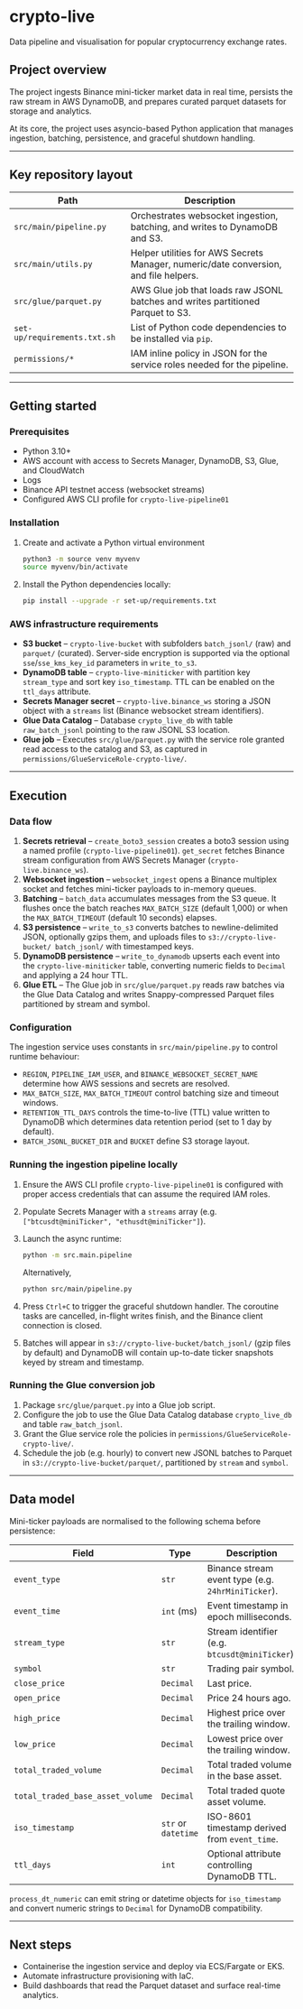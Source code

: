 # crypto-live
Data pipeline and visualisation for popular cryptocurrency exchange rates.

## Project overview

The project ingests Binance mini-ticker market data in real time, persists the
raw stream in AWS DynamoDB, and prepares curated parquet datasets for storage and analytics. 

At its core, the project uses asyncio-based Python application that manages ingestion, batching, persistence, and graceful shutdown handling.

---

<!-- TODO: Add an architecture diagram that shows the flow between Binance, the
pipeline container, DynamoDB, S3, Glue, and the visualisation layer. -->

## Key repository layout

| Path | Description |
| --- | --- |
| `src/main/pipeline.py` | Orchestrates websocket ingestion, batching, and writes to DynamoDB and S3. |
| `src/main/utils.py` | Helper utilities for AWS Secrets Manager, numeric/date conversion, and file helpers. |
| `src/glue/parquet.py` | AWS Glue job that loads raw JSONL batches and writes partitioned Parquet to S3. |
| `set-up/requirements.txt.sh` | List of Python code  dependencies to be installed via `pip`. |
| `permissions/*` | IAM inline policy in JSON for the service roles needed for the pipeline. |

---

<!-- TODO: Replace `set-up/makefile.sh` with a safer example that uses
placeholder credentials and clarify how to manage secrets securely. -->

## Getting started

### Prerequisites

- Python 3.10+
- AWS account with access to Secrets Manager, DynamoDB, S3, Glue, and CloudWatch
- Logs
- Binance API testnet access (websocket streams)
- Configured AWS CLI profile for `crypto-live-pipeline01`

### Installation

1. Create and activate a Python virtual environment

	```bash
	python3 -m source venv myvenv
	source myvenv/bin/activate
	```

2. Install the Python dependencies locally:

	```bash
	pip install --upgrade -r set-up/requirements.txt
	```

<!-- TODO: Document the recommended virtual environment strategy (e.g. pyenv,
conda, or Poetry) for local development. -->

### AWS infrastructure requirements

* **S3 bucket** – `crypto-live-bucket` with subfolders `batch_jsonl/` (raw) and
  `parquet/` (curated). Server-side encryption is supported via the optional
  `sse`/`sse_kms_key_id` parameters in `write_to_s3`.
* **DynamoDB table** – `crypto-live-miniticker` with partition key
  `stream_type` and sort key `iso_timestamp`. TTL can be enabled on the
  `ttl_days` attribute.
* **Secrets Manager secret** – `crypto-live.binance_ws` storing a JSON object
  with a `streams` list (Binance websocket stream identifiers).
* **Glue Data Catalog** – Database `crypto_live_db` with table `raw_batch_jsonl`
  pointing to the raw JSONL S3 location.
* **Glue job** – Executes `src/glue/parquet.py` with the service role granted
  read access to the catalog and S3, as captured in
  `permissions/GlueServiceRole-crypto-live/`.

---

## Execution

### Data flow

1. **Secrets retrieval** – `create_boto3_session` creates a boto3 session using a named profile (`crypto-live-pipeline01`). `get_secret` fetches Binance stream configuration from AWS Secrets Manager (`crypto-live.binance_ws`).
2. **Websocket ingestion** – `websocket_ingest` opens a Binance multiplex socket and fetches mini-ticker payloads to in-memory queues.
3. **Batching** – `batch_data` accumulates messages from the S3 queue. It flushes once the batch reaches `MAX_BATCH_SIZE` (default 1,000) or when the `MAX_BATCH_TIMEOUT` (default 10 seconds) elapses.
4. **S3 persistence** – `write_to_s3` converts batches to newline-delimited JSON, optionally gzips them, and uploads files to `s3://crypto-live-bucket/ batch_jsonl/` with timestamped keys.
5. **DynamoDB persistence** – `write_to_dynamodb` upserts each event into the `crypto-live-miniticker` table, converting numeric fields to `Decimal` and applying a 24 hour TTL.
6. **Glue ETL** – The Glue job in `src/glue/parquet.py` reads raw batches via the Glue Data Catalog and writes Snappy-compressed Parquet files partitioned by stream and symbol.

<!-- TODO: Expand with step-by-step provisioning instructions for each AWS
resource (console + Terraform/CloudFormation guidance). -->

### Configuration

The ingestion service uses constants in `src/main/pipeline.py` to control runtime behaviour:

- `REGION`, `PIPELINE_IAM_USER`, and `BINANCE_WEBSOCKET_SECRET_NAME` determine how AWS sessions and secrets are resolved.
- `MAX_BATCH_SIZE`, `MAX_BATCH_TIMEOUT` control batching size and timeout windows.
- `RETENTION_TTL_DAYS` controls the time-to-live (TTL) value written to DynamoDB which determines data retention period (set to 1 day by default).
- `BATCH_JSONL_BUCKET_DIR` and `BUCKET` define S3 storage layout.

<!-- TODO: Decide on the final configuration mechanism (env vars, config file,
or CLI arguments) before productionising. -->

### Running the ingestion pipeline locally

1. Ensure the AWS CLI profile `crypto-live-pipeline01` is configured with
   proper access credentials that can assume the required IAM roles.
2. Populate Secrets Manager with a `streams` array (e.g.
   `["btcusdt@miniTicker", "ethusdt@miniTicker"]`).
3. Launch the async runtime:

   ```bash
   python -m src.main.pipeline
   ```

   Alternatively,

	```bash
	python src/main/pipeline.py 
	```

4. Press `Ctrl+C` to trigger the graceful shutdown handler. The coroutine tasks
   are cancelled, in-flight writes finish, and the Binance client connection is
   closed.

5. Batches will appear in `s3://crypto-live-bucket/batch_jsonl/` (gzip files by default) and DynamoDB will contain up-to-date ticker snapshots keyed by stream and timestamp.

<!-- TODO: Capture runtime logs and metrics expectations (e.g. CloudWatch log
streams, custom metrics) for operations playbooks. -->

### Running the Glue conversion job

1. Package `src/glue/parquet.py` into a Glue job script.
2. Configure the job to use the Glue Data Catalog database `crypto_live_db` and
   table `raw_batch_jsonl`.
3. Grant the Glue service role the policies in `permissions/GlueServiceRole-crypto-live/`.
4. Schedule the job (e.g. hourly) to convert new JSONL batches to Parquet in `s3://crypto-live-bucket/parquet/`, partitioned by `stream` and `symbol`.

---

<!-- TODO: Add screenshots from the AWS Glue console showing the job settings
and successful run history. -->

## Data model

Mini-ticker payloads are normalised to the following schema before persistence:

| Field | Type | Description |
| --- | --- | --- |
| `event_type` | `str` | Binance stream event type (e.g. `24hrMiniTicker`). |
| `event_time` | `int` (ms) | Event timestamp in epoch milliseconds. |
| `stream_type` | `str` | Stream identifier (e.g. `btcusdt@miniTicker`). |
| `symbol` | `str` | Trading pair symbol. |
| `close_price` | `Decimal` | Last price. |
| `open_price` | `Decimal` | Price 24 hours ago. |
| `high_price` | `Decimal` | Highest price over the trailing window. |
| `low_price` | `Decimal` | Lowest price over the trailing window. |
| `total_traded_volume` | `Decimal` | Total traded volume in the base asset. |
| `total_traded_base_asset_volume` | `Decimal` | Total traded quote asset volume. |
| `iso_timestamp` | `str` or `datetime` | ISO-8601 timestamp derived from `event_time`. |
| `ttl_days` | `int` | Optional attribute controlling DynamoDB TTL. |

`process_dt_numeric` can emit string or datetime objects for `iso_timestamp` and convert numeric strings to `Decimal` for DynamoDB compatibility.

---

<!-- TODO: Align on alerting thresholds (e.g. DynamoDB throttles, S3 error
rates) and integrate with the team's monitoring stack. -->

## Next steps

* Containerise the ingestion service and deploy via ECS/Fargate or EKS.
* Automate infrastructure provisioning with IaC.
* Build dashboards that read the Parquet dataset and surface real-time
  analytics.

<!-- TODO: Provide guidance on the target visualisation stack and embed sample
screenshots once available. -->
